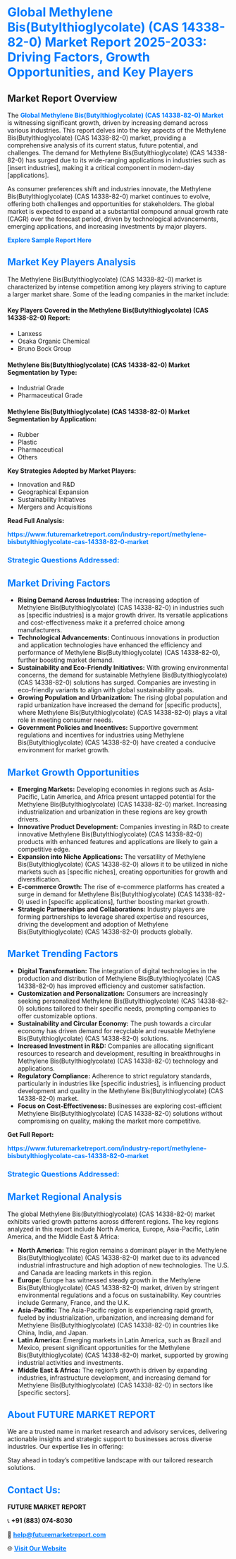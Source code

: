<h1 style="color: #007BFF;">Global Methylene Bis(Butylthioglycolate) (CAS 14338-82-0) Market Report 2025-2033: Driving Factors, Growth Opportunities, and Key Players</h1>

<section id="overview">
<h2>Market Report Overview</h2>
<p>The <a href="https://www.futuremarketreport.com/industry-report/methylene-bisbutylthioglycolate-cas-14338-82-0-market" style="color: #007BFF; text-decoration: none;"><strong>Global Methylene Bis(Butylthioglycolate) (CAS 14338-82-0) Market</strong></a> is witnessing significant growth, driven by increasing demand across various industries. This report delves into the key aspects of the Methylene Bis(Butylthioglycolate) (CAS 14338-82-0) market, providing a comprehensive analysis of its current status, future potential, and challenges. The demand for Methylene Bis(Butylthioglycolate) (CAS 14338-82-0) has surged due to its wide-ranging applications in industries such as [insert industries], making it a critical component in modern-day [applications].</p>
<p>As consumer preferences shift and industries innovate, the Methylene Bis(Butylthioglycolate) (CAS 14338-82-0) market continues to evolve, offering both challenges and opportunities for stakeholders. The global market is expected to expand at a substantial compound annual growth rate (CAGR) over the forecast period, driven by technological advancements, emerging applications, and increasing investments by major players.</p>
</section>

<section id="overview">
<p><a href="https://www.futuremarketreport.com/request-sample/reportId=28530" style="color: #007BFF; text-decoration: none;"><strong>Explore Sample Report Here</strong></a></p>
</section>

<section id="key-players">
<h2 style="color: #007BFF;">Market Key Players Analysis</h2>
<p>The Methylene Bis(Butylthioglycolate) (CAS 14338-82-0) market is characterized by intense competition among key players striving to capture a larger market share. Some of the leading companies in the market include:</p>
<h4>Key Players Covered in the Methylene Bis(Butylthioglycolate) (CAS 14338-82-0) Report:</h4>
<ul><li>Lanxess</li><li>Osaka Organic Chemical</li><li>Bruno Bock Group</li></ul>
<h4>Methylene Bis(Butylthioglycolate) (CAS 14338-82-0) Market Segmentation by Type:</h4>
<ul><li>Industrial Grade</li><li>Pharmaceutical Grade</li></ul>

<h4>Methylene Bis(Butylthioglycolate) (CAS 14338-82-0) Market Segmentation by Application:</h4>
<ul><li>Rubber</li><li>Plastic</li><li>Pharmaceutical</li><li>Others</li></ul>
<p><strong>Key Strategies Adopted by Market Players:</strong></p>
<ul>
<li>Innovation and R&D</li>
<li>Geographical Expansion</li>
<li>Sustainability Initiatives</li>
<li>Mergers and Acquisitions</li>
</ul>
</section>

<section>
<p><strong>Read Full Analysis: </strong></p><a href="https://www.futuremarketreport.com/industry-report/methylene-bisbutylthioglycolate-cas-14338-82-0-market" style="color: #007BFF; text-decoration: none;"><strong>https://www.futuremarketreport.com/industry-report/methylene-bisbutylthioglycolate-cas-14338-82-0-market</strong></a>
<h3 style="color: #007BFF;">Strategic Questions Addressed:</h3>
</section>

<section id="driving-factors">
<h2 style="color: #007BFF;">Market Driving Factors</h2>
<ul>
<li><strong>Rising Demand Across Industries:</strong> The increasing adoption of Methylene Bis(Butylthioglycolate) (CAS 14338-82-0) in industries such as [specific industries] is a major growth driver. Its versatile applications and cost-effectiveness make it a preferred choice among manufacturers.</li>
<li><strong>Technological Advancements:</strong> Continuous innovations in production and application technologies have enhanced the efficiency and performance of Methylene Bis(Butylthioglycolate) (CAS 14338-82-0), further boosting market demand.</li>
<li><strong>Sustainability and Eco-Friendly Initiatives:</strong> With growing environmental concerns, the demand for sustainable Methylene Bis(Butylthioglycolate) (CAS 14338-82-0) solutions has surged. Companies are investing in eco-friendly variants to align with global sustainability goals.</li>
<li><strong>Growing Population and Urbanization:</strong> The rising global population and rapid urbanization have increased the demand for [specific products], where Methylene Bis(Butylthioglycolate) (CAS 14338-82-0) plays a vital role in meeting consumer needs.</li>
<li><strong>Government Policies and Incentives:</strong> Supportive government regulations and incentives for industries using Methylene Bis(Butylthioglycolate) (CAS 14338-82-0) have created a conducive environment for market growth.</li>
</ul>
</section>

<section id="growth-opportunities">
<h2 style="color: #007BFF;">Market Growth Opportunities</h2>
<ul>
<li><strong>Emerging Markets:</strong> Developing economies in regions such as Asia-Pacific, Latin America, and Africa present untapped potential for the Methylene Bis(Butylthioglycolate) (CAS 14338-82-0) market. Increasing industrialization and urbanization in these regions are key growth drivers.</li>
<li><strong>Innovative Product Development:</strong> Companies investing in R&D to create innovative Methylene Bis(Butylthioglycolate) (CAS 14338-82-0) products with enhanced features and applications are likely to gain a competitive edge.</li>
<li><strong>Expansion into Niche Applications:</strong> The versatility of Methylene Bis(Butylthioglycolate) (CAS 14338-82-0) allows it to be utilized in niche markets such as [specific niches], creating opportunities for growth and diversification.</li>
<li><strong>E-commerce Growth:</strong> The rise of e-commerce platforms has created a surge in demand for Methylene Bis(Butylthioglycolate) (CAS 14338-82-0) used in [specific applications], further boosting market growth.</li>
<li><strong>Strategic Partnerships and Collaborations:</strong> Industry players are forming partnerships to leverage shared expertise and resources, driving the development and adoption of Methylene Bis(Butylthioglycolate) (CAS 14338-82-0) products globally.</li>
</ul>
</section>

<section id="trending-factors">
<h2 style="color: #007BFF;">Market Trending Factors</h2>
<ul>
<li><strong>Digital Transformation:</strong> The integration of digital technologies in the production and distribution of Methylene Bis(Butylthioglycolate) (CAS 14338-82-0) has improved efficiency and customer satisfaction.</li>
<li><strong>Customization and Personalization:</strong> Consumers are increasingly seeking personalized Methylene Bis(Butylthioglycolate) (CAS 14338-82-0) solutions tailored to their specific needs, prompting companies to offer customizable options.</li>
<li><strong>Sustainability and Circular Economy:</strong> The push towards a circular economy has driven demand for recyclable and reusable Methylene Bis(Butylthioglycolate) (CAS 14338-82-0) solutions.</li>
<li><strong>Increased Investment in R&D:</strong> Companies are allocating significant resources to research and development, resulting in breakthroughs in Methylene Bis(Butylthioglycolate) (CAS 14338-82-0) technology and applications.</li>
<li><strong>Regulatory Compliance:</strong> Adherence to strict regulatory standards, particularly in industries like [specific industries], is influencing product development and quality in the Methylene Bis(Butylthioglycolate) (CAS 14338-82-0) market.</li>
<li><strong>Focus on Cost-Effectiveness:</strong> Businesses are exploring cost-efficient Methylene Bis(Butylthioglycolate) (CAS 14338-82-0) solutions without compromising on quality, making the market more competitive.</li>
</ul>
</section>

<section>
<p><strong>Get Full Report: </strong></p><a href="https://www.futuremarketreport.com/industry-report/methylene-bisbutylthioglycolate-cas-14338-82-0-market" style="color: #007BFF; text-decoration: none;"><strong>https://www.futuremarketreport.com/industry-report/methylene-bisbutylthioglycolate-cas-14338-82-0-market</strong></a>
<h3 style="color: #007BFF;">Strategic Questions Addressed:</h3>
</section>


<section id="regional-analysis">
<h2 style="color: #007BFF;">Market Regional Analysis</h2>
<p>The global Methylene Bis(Butylthioglycolate) (CAS 14338-82-0) market exhibits varied growth patterns across different regions. The key regions analyzed in this report include North America, Europe, Asia-Pacific, Latin America, and the Middle East & Africa:</p>
<ul>
<li><strong>North America:</strong> This region remains a dominant player in the Methylene Bis(Butylthioglycolate) (CAS 14338-82-0) market due to its advanced industrial infrastructure and high adoption of new technologies. The U.S. and Canada are leading markets in this region.</li>
<li><strong>Europe:</strong> Europe has witnessed steady growth in the Methylene Bis(Butylthioglycolate) (CAS 14338-82-0) market, driven by stringent environmental regulations and a focus on sustainability. Key countries include Germany, France, and the U.K.</li>
<li><strong>Asia-Pacific:</strong> The Asia-Pacific region is experiencing rapid growth, fueled by industrialization, urbanization, and increasing demand for Methylene Bis(Butylthioglycolate) (CAS 14338-82-0) in countries like China, India, and Japan.</li>
<li><strong>Latin America:</strong> Emerging markets in Latin America, such as Brazil and Mexico, present significant opportunities for the Methylene Bis(Butylthioglycolate) (CAS 14338-82-0) market, supported by growing industrial activities and investments.</li>
<li><strong>Middle East & Africa:</strong> The region’s growth is driven by expanding industries, infrastructure development, and increasing demand for Methylene Bis(Butylthioglycolate) (CAS 14338-82-0) in sectors like [specific sectors].</li>
</ul>
</section>

<footer>
<h2 style="color: #007BFF;">About FUTURE MARKET REPORT</h2>
<p>We are a trusted name in market research and advisory services, delivering actionable insights and strategic support to businesses across diverse industries. Our expertise lies in offering:</p>

<p>Stay ahead in today’s competitive landscape with our tailored research solutions.</p>

<h2 style="color: #007BFF;">Contact Us:</h2>
<p><strong>FUTURE MARKET REPORT</strong></p>
<p>📞 <strong>+91 (883) 074-8030</strong></p>
<p>📧 <strong><a href="mailto:help@futuremarketreport.com" style="color: #007BFF;">help@futuremarketreport.com</a></strong></p>
<p>🌐 <strong><a href="https://www.futuremarketreport.com/" style="color: #007BFF;">Visit Our Website</a></strong></p>
</footer>
